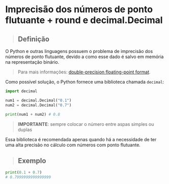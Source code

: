 # Imprecisão dos números de ponto flutuante + round e decimal.Decimal

> ## **Definição**

O Python e outras linguagens possuem o problema de imprecisão dos números de ponto flutuante, devido a como esse dado é salvo em memória na representação binário. 

> Para mais informações: [double-precision floating-point format](https://en.wikipedia.org/wiki/Double-precision_floating-point_format).

Como possível solução, o Python fornece uma biblioteca chamada `decimal`:

```python
import decimal

num1 = decimal.Decimal("0.1")
num2 = decimal.Decimal("0.7")

print(num1 + num2) # 0.8
```

> **IMPORTANTE**: sempre colocar o número entre aspas simples ou duplas

Essa biblioteca é recomendada apenas quando há a necessidade de ter uma alta precisão no cálculo com números com ponto flutuante.


> ## **Exemplo**

```python
print(0.1 + 0.7) 
# 0.7999999999999999
```